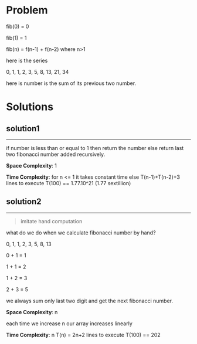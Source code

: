 # Problem

fib(0) = 0

fib(1) = 1

fib(n) = f(n-1) + f(n-2) where n>1

here is the series

0, 1, 1, 2, 3, 5, 8, 13, 21, 34

here is number is the sum of its previous two number.

# Solutions

## solution1

---

if number is less than or equal to 1 then return the number else return last two fibonacci number added recursively.

**Space Complexity**: 1

**Time Complexity**:
for n <= 1 it takes constant time
else T(n-1)+T(n-2)+3 lines to execute
T(100) == 1.77.10^21 (1.77 sextillion)

## solution2

---

> imitate hand computation

what do we do when we calculate fibonacci number by hand?

0, 1, 1, 2, 3, 5, 8, 13

0 + 1 = 1

1 + 1 = 2

1 + 2 = 3

2 + 3 = 5

we always sum only last two digit and get the next fibonacci number.

**Space Complexity**: n

each time we increase n our array increases linearly

**Time Complexity**: n
T(n) = 2n+2 lines to execute
T(100) == 202
